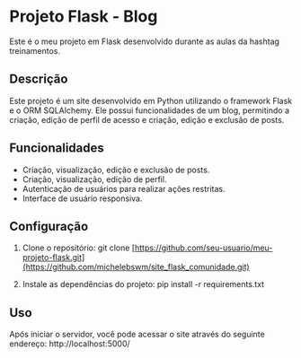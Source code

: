 # Projeto Flask - Blog

Este é o meu projeto em Flask desenvolvido durante as aulas da hashtag treinamentos.

## Descrição

Este projeto é um site desenvolvido em Python utilizando o framework Flask e o ORM SQLAlchemy. Ele possui funcionalidades de um blog, permitindo a criação, edição de perfil de acesso e criação, edição e exclusão de posts.

## Funcionalidades

- Criação, visualização, edição e exclusão de posts.
- Criação, visualização, edição de perfil.
- Autenticação de usuários para realizar ações restritas.
- Interface de usuário responsiva.

## Configuração

1. Clone o repositório:
git clone [https://github.com/seu-usuario/meu-projeto-flask.git](https://github.com/michelebswm/site_flask_comunidade.git)


2. Instale as dependências do projeto:
pip install -r requirements.txt


## Uso

Após iniciar o servidor, você pode acessar o site através do seguinte endereço:
http://localhost:5000/


